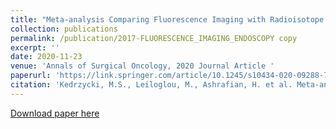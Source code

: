 ```yaml
---
title: "Meta-analysis Comparing Fluorescence Imaging with Radioisotope and Blue Dye-Guided Sentinel Node Identification for Breast Cancer Surgery"
collection: publications
permalink: /publication/2017-FLUORESCENCE_IMAGING_ENDOSCOPY copy
excerpt: ''
date: 2020-11-23
venue: 'Annals of Surgical Oncology, 2020 Journal Article '
paperurl: 'https://link.springer.com/article/10.1245/s10434-020-09288-7#Sec3'
citation: 'Kedrzycki, M.S., Leiloglou, M., Ashrafian, H. et al. Meta-analysis Comparing Fluorescence Imaging with Radioisotope and Blue Dye-Guided Sentinel Node Identification for Breast Cancer Surgery. Ann Surg Oncol (2020). https://doi.org/10.1245/s10434-020-09288-7'
---
```


[Download paper here](https://link.springer.com/article/10.1245/s10434-020-09288-7#Sec3)